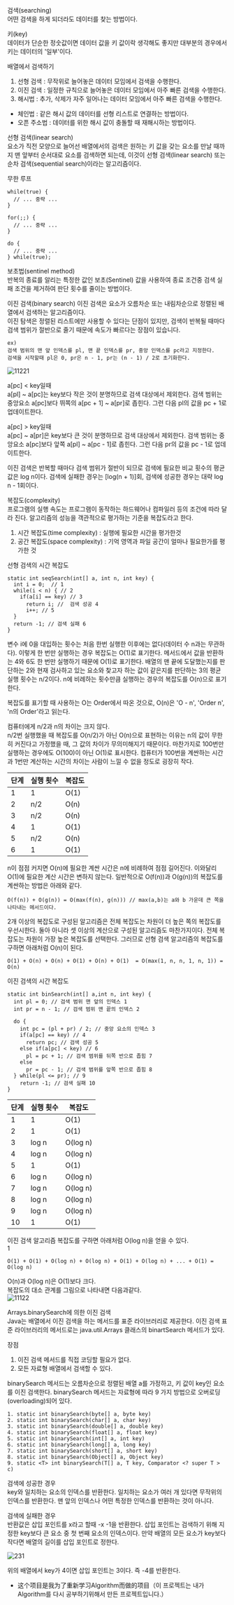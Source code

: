 검색(searching) <br>
어떤 검색을 하게 되더라도 데이터를 찾는 방법이다.

키(key) <br>
데이터가 단순한 정숫값이면 데이터 값을 키 값이락 생각해도 좋지만 대부분의 경우에서 키는 데이터의 '일부'이다.

배열에서 검색하기 <br>
1. 선형 검색 : 무작위로 늘어놓은 데이터 모임에서 검색을 수행한다.
2. 이진 검색 : 일정한 규칙으로 늘어놓은 데이터 모임에서 아주 빠른 검색을 수행한다.
3. 해시법 : 추가, 삭제가 자주 일어나는 데이터 모임에서 아주 빠른 검색을 수행한다.
- 체인법 : 같은 해시 값의 데이터를 선형 리스트로 연결하는 방법이다.
- 오픈 주소법 : 데이터를 위한 해시 값이 충돌할 때 재해시하는 방법이다.

선형 검색(linear search) <br>
요소가 직전 모양으로 늘어선 배열에서의 검색은 원하는 키 값을 갖는 요소를 만날 때까지 맨 앞부터 순서대로 요소를 검색하면 되는데, 이것이 선형 검색(linear search) 또는 순차 검색(sequential search)이라는 알고리즘이다.

무한 루프 <br>

```
while(true) {
  // ... 중략 ...
}
```

```
for(;;) {
  // ... 중략 ...
}
```

```
do {
  // ... 중략 ...
} while(true);
```

보초법(sentinel method) <br>
반복의 종료를 알리는 특정한 값인 보초(Sentinel) 값을 사용하여 종료 조건중 검색 실패 조건을 제거하여 판단 횟수를 줄이는 방법이다.

이진 검색(binary search)
이진 검색은 요소가 오름차순 또는 내림차순으로 정렬된 배열에서 검색하는 알고리즘이다. <br>
이진 탐색은 정렬된 리스트에만 사용할 수 있다는 단점이 있지만, 검색이 반복될 때마다 검색 범위가 절반으로 줄기 때문에 속도가 빠르다는 장점이 있습니다.

```
ex) 
검색 범위의 맨 앞 인덱스를 pl, 맨 끝 인덱스를 pr, 중앙 인덱스를 pc라고 지정한다. 
검색을 시작할때 pl은 0, pr은 n - 1, pr는 (n - 1) / 2로 초기화한다. 
```

![11221](https://user-images.githubusercontent.com/60682087/173272027-cb241d7a-2970-423a-b372-a77d1173ee42.JPG)

a[pc] < key일때 <br>
a[pl] ~ a[pc]는 key보다 작은 것이 분명하므로 검색 대상에서 제외한다. 검색 범위는 중앙요소 a[pc]보다 뛰쪽의 a[pc + 1] ~ a[pr]로 좁힌다. 그런 다음 pl의 값을 pc + 1로 업데이트한다.

a[pc] > key일때 <br>
a[pc] ~ a[pr]은 key보다 큰 것이 분명하므로 검색 대상에서 제외한다. 검색 범위는 중앙요소 a[pc]보다 앞쪽 a[pl] ~ a[pc - 1]로 좁힌다. 그런 다음 pr의 값을 pc - 1로 업데이트한다.

이진 검색은 반복할 때마다 검색 범위가 절반이 되므로 검색에 필요한 비교 횟수의 평균값은 log n이다. 검색에 실패한 경우는 [log(n + 1)]회, 검색에 성공한 경우는 대략 log n - 1회이다. 

복잡도(complexity) <br>
프로그램의 실행 속도는 프로그램이 동작하는 하드웨어나 컴파일러 등의 조건에 따라 달라 진다. 알고리즘의 성능을 객관적으로 평가하는 기준을 복잡도라고 한다.

1. 시간 복잡도(time complexity) : 실행에 필요한 시간을 평가한것 
2. 공간 복잡도(space complexity) : 기억 영역과 파일 공간이 얼마나 필요한가를 평가한 것 

선형 검색의 시간 복잡도 
```
static int seqSearch(int[] a, int n, int key) {
  int i = 0;  // 1
  while(i < n) { // 2
    if(a[i] == key) // 3
      return i; //  검색 성공 4
      i++; // 5
  }
  return -1; // 검색 실패 6
}
```

변수 i에 0을 대입하는 횟수는 처음 한번 실행한 이후에는 없다(데이터 수 n과는 무관하다). 이렇게 한 번만 실행하는 경우 복잡도는 O(1)로 표기한다. 메서드에서 값을 반환하는 4와 6도 한 번만 실행하기 때문에 O(1)로 표기한다. 배열의 맨 끝에 도달했는지를 판단하는 2와 현재 검사하고 있는 요소와 찾고자 하는 값이 같은지를 판단하는 3의 평균 실행 횟수는 n/2이다. n에 비례하는 횟수만큼 실행하는 경우의 복잡도를 O(n)으로 표기한다. 

복잡도를 표기할 때 사용하는 O는 Order에서 따온 것으로, O(n)은 'O - n', 'Order n', 'n의 Order'라고 읽는다.

컴퓨터에게 n/2과 n의 차이는 크지 않다. <br>
n/2번 실행했을 때 복잡도를 O(n/2)가 아닌 O(n)으로 표현하는 이유는 n의 값이 무한히 커진다고 가정했을 때, 그 값의 차이가 무의미해지기 때문이다. 마찬가지로 100번만 실행하는 경우에도 O(100)이 아닌 O(1)로 표시한다. 컴퓨터가 100번을 계싼하는 시간과 1번만 계산하는 시간의 차이는 사람이 느낄 수 없을 정도로 굉장히 작다.

|단계|실행 횟수|복잡도|
|------|---|---|
|1|1|O(1)|
|2|n/2|O(n)|
|3|n/2|O(n)|
|4|1|O(1)|
|5|n/2|O(n)|
|6|1|O(1)|

n이 점점 커지면 O(n)에 필요한 계싼 시간은 n에 비례하여 점점 길어진다. 이와달리 O(1)에 필요한 계산 시간은 변하지 않는다. 일반적으로 O(f(n))과 O(g(n))의 복잡도를 계싼하는 방법은 아래와 같다.

```
O(f(n)) + O(g(n)) = O(max(f(n), g(n))) // max(a,b)는 a와 b 가운데 큰 쪽을 나타내는 메서드이다.
```

2개 이상의 복잡도로 구성된 알고리즘은 전체 복잡도는 차원이 더 높은 쪽의 복잡도를 우선시한다. 둘아 아니라 셋 이상의 계산으로 구성된 알고리즘도 마찬가지이다. 전체 복잡도는 차원이 가장 높은 복잡도를 선택한다. 그러므로 선형 검색 알고리즘의 복잡도를 구하면 아래처럼 O(n)이 된다. 

```
O(1) + O(n) + O(n) + O(1) + O(n) + O(1)  = O(max(1, n, n, 1, n, 1)) = O(n) 
```

이진 검색의 시간 복잡도 
```
static int binSearch(int[] a,int n, int key) {
  int pl = 0; // 검색 범위 맨 앞의 인덱스 1
  int pr = n - 1; // 검색 범위 맨 끝의 인덱스 2
  
  do {
    int pc = (pl + pr) / 2; // 중앙 요소의 인덱스 3
    if(a[pc] == key) // 4
      return pc; // 검색 성공 5
    else if(a[pc] < key) // 6
      pl = pc + 1; // 검색 범위를 뒤쪽 반으로 좁힘 7
    else 
      pr = pc - 1; // 검색 범위를 앞쪽 반으로 좁힘 8
  } while(pl <= pr); // 9
    return -1; // 검색 실패 10
}
```

|단계|실행 횟수|복잡도|
|------|---|---|
|1|1|O(1)|
|2|1|O(1)|
|3|log n|O(log n)|
|4|log n|O(log n)|
|5|1|O(1)|
|6|log n|O(log n)|
|7|log n|O(log n)|
|8|log n|O(log n)|
|9|log n|O(log n)|
|10|1|O(1)|

이진 검색 알고리즘 복잡도를 구하면 아래처럼 O(log n)을 얻을 수 있다. <br>1
 ```
 O(1) + O(1) + O(log n) + O(log n) + O(1) + O(log n) + ... + O(1) = O(log n)
 ```
 
 O(n)과 O(log n)은 O(1)보다 크다. <br>
 복잡도의 대소 관계를 그림으로 나타내면 다음과같다. <br>
 ![11122](https://user-images.githubusercontent.com/60682087/173320403-686d7236-7d57-45e6-a9d4-e7c737964bd6.JPG)
 
 Arrays.binarySearch에 의한 이진 검색 <br>
 Java는 배열에서 이진 검색을 하는 메서드를 표준 라이브러리로 제공한다. 이진 검색 표준 라이브러리의 메서드로는 java.util.Arrays 클래스의 binartSearch 메서드가 있다. 
 
 장점 <br>
 1. 이진 검색 메서드를 직접 코딩할 필요가 없다.
 2. 모든 자료형 배열에서 검색할 수 있다.
 
 binarySearch 메서드는 오름차순으로 정렬된 배열 a를 가정하고, 키 값이 key인 요소를 이진 검색한다. binarySearch 메서드는 자료형에 따라 9 가지 방법으로 오버로딩(overloading)되어 있다.
 
 ```
 1. static int binarySearch(byte[] a, byte key)
 2. static int binarySearch(char[] a, char key)
 3. static int binarySearch(double[] a, double key)
 4. static int binarySearch(float[] a, float key)
 5. static int binarySearch(int[] a, int key)
 6. static int binarySearch(long[] a, long key)
 7. static int binarySearch(short[] a, short key)
 8. static int binarySearch(Object[] a, Object key)
 9. static <T> int binarySearch(T[] a, T key, Comparator <? super T > c)
 ```
 
 검색에 성공한 경우 <br>
 key와 일치하는 요소의 인덱스를 반환한다. 일치하는 요소가 여러 개 있다면 무작위의 인덱스를 반환한다. 맨 앞의 인덱스나 어떤 특정한 인덱스를 반환하는 것이 아니다.
 
 검색에 실패한 경우 <br>
 반환값은 삽입 포인트를 x라고 할때 -x -1을 반환한다. 삽입 포인트는 검색하기 위해 지정한 key보다 큰 요소 중 첫 번째 요소의 인덱스이다. 만약 배열의 모든 요소가 key보다 작다면 배열의 길이를 삽입 포인트로 정한다.
 
 ![231](https://user-images.githubusercontent.com/60682087/173361129-0f6809c5-57c7-4e1f-99ef-608abb47f4db.JPG)

위의 배열에서 key가 4이면 삽입 포인트는 3이다. 즉 -4를 반환한다. 





- 这个项目是我为了重新学习Algorithm而做的项目（이 프로젝트는 내가 Algorithm를 다시 공부하기위해서 만든 프로젝트입니다.）

